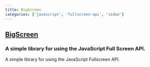 ```yaml
---
title: BigScreen
categories: ['javascript', 'fullscreen-api', 'video']
---
```

## [BigScreen](https://github.com/bdougherty/BigScreen)

### A simple library for using the JavaScript Full Screen API.


A simple library for using the JavaScript Fullscreen API.

